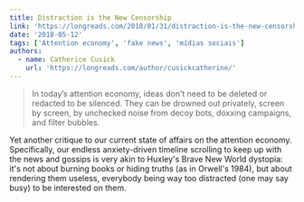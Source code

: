 ```yaml
---
title: Distraction is the New Censorship
link: 'https://longreads.com/2018/01/31/distraction-is-the-new-censorship/'
date: '2018-05-12'
tags: ['Attention economy', 'fake news', 'mídias sociais']
authors:
  - name: Catherice Cusick
    url: 'https://longreads.com/author/cusickcatherine/'
---
```


<figure src="/images/bookmarks/estatua-bandeirantes-noise-awareness.jpg" title="Monument to the Bandeiras, International Noise Awareness Day in Brazil." attr="(Dario Oliveira/Anadolu Agency/Getty Images)"></figure>

> In today’s attention economy, ideas don’t need to be deleted or redacted to be silenced. They can be drowned out privately, screen by screen, by unchecked noise from decoy bots, doxxing campaigns, and filter bubbles.

Yet another critique to our current state of affairs on the attention economy. Specifically, our endless anxiety-driven timeline scrolling to keep up with the news and gossips is very akin to Huxley's Brave New World dystopia: it's not about burning books or hiding truths (as in Orwell's 1984), but about rendering them useless, everybody being way too distracted (one may say busy) to be interested on them.
